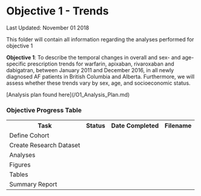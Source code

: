 Objective 1 - Trends
================
Last Updated: November 01 2018

<p>
This folder will contain all information regarding the analyses performed for objective 1
</p>
<p>
<b>Objective 1</b>: To describe the temporal changes in overall and sex- and age-specific prescription trends for warfarin, apixaban, rivaroxaban and dabigatran, between January 2011 and December 2016, in all newly diagnosed AF patients in British Columbia and Alberta. Furthermore, we will assess whether these trends vary by sex, age, and socioeconomic status.
</p>
[Analysis plan found here](/O1_Analysis_Plan.md)

<h3>
Objective Progress Table
</h3>
<table style="width:100%">
<tr>
    <th>Task</th>
    <th>Status</th>
    <th>Date Completed</th>
    <th>Filename</th>

</tr>
<tr>
    <td>Define Cohort</td>
    <td></td>
    <td></td>
    <td></td>

</tr>
<tr>
    <td>Create Research Dataset</td>
    <td></td>
    <td></td>
    <td></td>

</tr>
    <tr>
    <td>Analyses</td>
    <td></td>
    <td></td>
    <td></td>

</tr>
    <tr>
    <td>Figures</td>
    <td></td>
    <td></td>
    <td></td>

</tr>
    <tr>
    <td>Tables</td>
    <td></td>
    <td></td>
    <td></td>

</tr>
<tr>
    <td>Summary Report</td>
    <td></td>
    <td></td>
    <td></td>

</tr>
</table>

